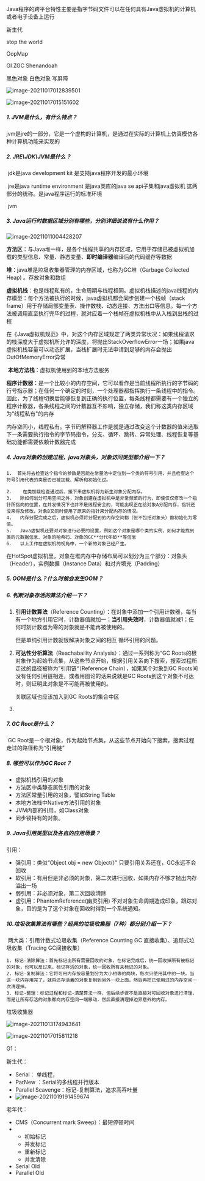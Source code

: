 Java程序的跨平台特性主要是指字节码文件可以在任何具有Java虚拟机的计算机或者电子设备上运行

新生代

stop the world

OopMap

GI ZGC Shenandoah

黑色对象 白色对象 写屏障

![image-20211017012839501](C:\Users\Ki\AppData\Roaming\Typora\typora-user-images\image-20211017012839501.png)

![image-20211017015151602](C:\Users\Ki\AppData\Roaming\Typora\typora-user-images\image-20211017015151602.png)

##### 1.  JVM是什么，有什么特点？

​	jvm是jre的一部分，它是一个虚构的计算机，是通过在实际的计算机上仿真模仿各种计算机功能来实现的

#####  2. JRE\JDK\JVM是什么？ 

​	jdk是java development kit 是支持java程序开发的最小环境

​	jre是java runtime environment 是java类库的java se api子集和java虚拟机 这两部分的统称。是java程序运行的标准环境

​	jvm

##### 3. Java运行时数据区域分别有哪些，分别详细说说有什么作用？

![image-20211011004428207](C:\Users\Ki\AppData\Roaming\Typora\typora-user-images\image-20211011004428207.png)

​	**方法区**：与Java堆一样，是各个线程共享的内存区域，它用于存储已被虚拟机加载的类型信息、常量、静态变量、**即时编译器**编译后的代码缓存等数据

​	**堆**：java堆是垃圾收集器管理的内存区域，也称为GC堆（Garbage Collected Heap) 。存放对象和数组

​	**虚拟机栈**：也是线程私有的，生命周期与线程相同。虚拟机栈描述的java线程的内存模型：每个方法被执行的时候，java虚拟机都会同步创建一个栈帧（stack frame）用于存储局部变量表、操作数栈、动态连接、方法出口等信息。每一个方法被调用直至执行完毕的过程，就对应着一个栈帧在虚拟机栈中从入栈到出栈的过程

​		在《Java虚拟机规范》中，对这个内存区域规定了两类异常状况：如果线程请求的栈深度大于虚拟机所允许的深度，将抛出StackOverflowError一场；如果java虚拟机栈容量可以动态扩展，当栈扩展时无法申请到足够的内存会抛出OutOfMemoryError异常

​	**本地方法栈**：虚拟机使用到的本地方法服务

​	**程序计数器**：是一个比较小的内存空间，它可以看作是当前线程所执行的字节码的行号指示器；在任何一个确定的时刻，一个处理器都指挥执行一条线程中的指令。因此，为了线程切换后能够恢复到正确的执行位置，每条线程都需要有一个独立的程序计数器，各条线程之间的计数器互不影响，独立存储，我们称这类内存区域为“线程私有"的内存

内存空间小，线程私有。字节码解释器工作是就是通过改变这个计数器的值来选取下一条需要执行指令的字节码指令，分支、循环、跳转、异常处理、线程恢复等基础功能都需要依赖计数器完成

##### 4. Java对象的创建过程，java对象头，对象访问类型都介绍一下？

 	1.  首先将去检查这个指令的参数是否能在常量池中定位到一个类的符号引用，并且检查这个符号引用代表的类是否已被加载、解析和初始化过。
 	
 	2.    在类加载检查通过后，接下来虚拟机将为新生对象分配内存。
 	3.   除如何划分可用空间之外，对象创建在虚拟机中是非常频繁的行为，即使仅仅修改一个指针所指向的位置，在并发情况下也并不是线程安全的，可能出现正在给对象A分配内存，指针还没来得及修改，对象B又同时使用了原来的指针来分配内存的情况。
 	4.   内存分配完成之后，虚拟机必须将分配到的内存空间都（但不包括对象头）都初始化为零值。
 	5.   Java虚拟机还要对对象进行必要的设置，例如这个对象是哪个类的实例，如何才能找到类的元数据信息、对象的哈希码、对象的GC**分代年龄**等信息
 	6.   以上工作在虚拟机的视角中，一个新的对象已经产生。

​		在HotSpot虚拟机里，对象在堆内存中存储布局可以划分为三个部分：对象头（Header），实例数据（Instance Data）和对齐填充（Padding）

##### 5. OOM是什么？什么时候会发生OOM？

##### 6. 判断对象存活的算法介绍一下？

 1. **引用计数算法**（Reference Counting）：在对象中添加一个引用计数器，每当有一个地方引用它时，计数器值就加一；**当引用失效时**，计数器值就减1；任何时刻计数器为零的对象就是不能再被使用的。

    但是单纯引用计数就很解决对象之间的相互 循环引用的问题。

 2. **可达性分析算法**（Reachabaility Analysis）：通过一系列称为“GC Roots的根对象作为起始节点集，从这些节点开始，根据引用关系向下搜索，搜索过程所走过的路径被称为”引用链“（Reference Chain），如果某个对象到GC Roots间没有任何引用链相连，或者用图论的话来说就是GC Roots到这个对象不可达时，则证明此对象是不可能再被使用的。

    关联区域也应该加入到GC Roots的集合中区

 3. 

##### 7. GC Root是什么？

​	GC Root是一个根对象，作为起始节点集，从这些节点开始向下搜索，搜索过程走过的路径称为“引用链”

##### 8. 哪些可以作为GC Root？

- 虚拟机栈引用的对象
- 方法区中类静态属性引用的对象
- 方法区常量引用的对象，譬如String Table
- 本地方法栈中Native方法引用的对象
- JVM内部的引用，如Class对象
- 同步锁持有的对象。

##### 9. Java引用类型以及各自的应用场景？

引用：

  - 强引用：类似“Object obj = new Object()" 只要引用关系还在，GC永远不会回收
  - 软引用：有用但是非必须的对象，第二次进行回收，如果内存不够才抛出内存溢出一场
  - 弱引用：非必须对象，第二次回收清除
  - 虚引用：PhantomReference(幽灵引用) 不对对象生命周期造成印象，跟踪对象，目的是为了这个对象在回收时得到一个系统通知。

##### 10.垃圾收集算法有哪些？经典的垃圾收集器（7种）都分别介绍一下？

​	两大类：引用计数式垃圾收集（Reference Counting GC 直接收集）、追踪式垃圾收集（Tracing GC间接收集）

	1. 标记-清除算法：首先标记出所有需要回收的对象，在标记完成后，统一回收掉所有被标记的对象，也可以反过来，标记存活的对象，统一回收所有未标记的对象。
	2. 标记-复制算法：它将可用内存按容量划分为大小相等的两块，每次只使用其中的一块。当这一块内存用完了，就将还存活着的对象复制到另外一块上面，然后再把已使用过的内存空间一次清理掉。
	3. 标记-整理：标记过程和标记-清楚算法一样，但后续步骤不是直接对可回收对象进行清理，而是让所有存活的对象都向内存空间一端移动，然后直接清理掉边界意外的内存。



垃圾收集器

![image-20211013174943641](C:\Users\Ki\AppData\Roaming\Typora\typora-user-images\image-20211013174943641.png)

![image-20211017015811218](C:\Users\Ki\AppData\Roaming\Typora\typora-user-images\image-20211017015811218.png)

G1：

新生代：

- Serial： 单线程，
- ParNew ：Serial的多线程并行版本
- Parallel Scavenge：标记-复制算法，追求高吞吐量
- ![image-20211019191459674](C:\Users\Ki\AppData\Roaming\Typora\typora-user-images\image-20211019191459674.png)

老年代：

- CMS（Concurrent mark Sweep）：最短停顿时间
- - 初始标记
  - 并发标记
  - 重新标记
  - 并发清除
- Serial Old
- Parallel Old
